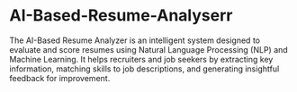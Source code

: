 # AI-Based-Resume-Analyserr
The AI-Based Resume Analyzer is an intelligent system designed to evaluate and score resumes using Natural Language Processing (NLP) and Machine Learning. It helps recruiters and job seekers by extracting key information, matching skills to job descriptions, and generating insightful feedback for improvement. 
